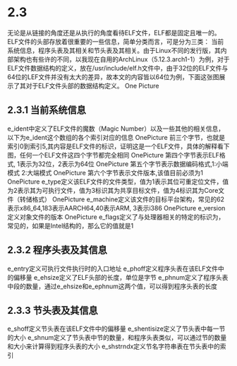 # 2.3

无论是从链接的角度还是从执行的角度看待ELF文件，ELF都是固定且唯一的。ELF文件的头部存放着很重要的一些信息，简单分类而言，可是分为三类： 当前系统信息，程序头表及其相关和节头表及其相关。由于Linux不同的发行版，其内部架构也有些许的不同，以我现在自用的ArchLinux（5.12.3.arch1-1）为例，对于ELF文件数据结构的定义，放在/usr/include/elf.h文件中，由于32位的ELF文件与64位的LEF文件并没有太大的差异，故本文的内容皆以64位为例，下面这张图展示了其对于ELF文件头部的数据结构定义。
One Picture

## 2.3.1 当前系统信息

e_ident中定义了ELF文件的魔数（Magic Number）以及一些其他的相关信息，以下为e_ident这个数组的各个索引对应的信息
OnePicture
前三个字节，也就是索引0到索引5,其内容是ELF文件的标识，证明这是一个ELF文件，具体的解释看下图，任何一个ELF文件这四个字节都完全相同
OnePicture
第四个字节表示ELF格式, 1表示为32位，2表示为64位
OnePicture
第五个字节表示数据编码格式,1:小端模式 2:大端模式
OnePicture
第六个字节表示文件版本,该值目前必须为1
OnePicture
e_type定义该ELF文件的文件类型，值为1表示其位可重定位文件，值为2表示其为可执行文件，值为3标识其为共享目标文件，值为4标识其为Core文件（转储格式）
OnePicture
e_machine定义该文件的目标平台架构，常见的62表示x86_64,183表示AARCH64,40表示ARM, 3表示i386
OnePicture
e_version定义对象文件的版本
OnePicture
e_flags定义了与处理器相关的特定的标识为，常见的，如果是Intel结构的，那么它的值就是1

## 2.3.2 程序头表及其信息

e_entry定义可执行文件执行时的入口地址
e_phoff定义程序头表在该ELF文件中的偏移量
e_ehsize定义了ELF头部的长度，单位是字节
e_phnum定义了程序头表中段的数量，通过e_ehsize和e_ephnum这两个值，可以得到程序头表的长度

## 2.3.3 节头表及其信息

e_shoff定义节头表在该ELF文件中的偏移量
e_shentisize定义了节头表中每一节的大小
e_shnum定义了节头表中节的数量，和程序头表类似，可以通过节的数量和大小来计算得到程序头表的大小
e_shstrndx定义节名字符串表在节头表中的索引
